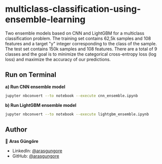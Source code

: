# multiclass-classification-using-ensemble-learning

Two ensemble models based on CNN and LightGBM for a multiclass classification problem. The training set contains 62,5k samples and 108 features and a target "y" integer corresponding to the class of the sample. The test set contains 150k samples and 108 features. There are a total of 9 classes and the goal is to minimize the categorical cross-entropy loss (log loss) and maximize the accuracy of our predictions.



## Run on Terminal

**a) Run CNN ensemble model**
```sh
jupyter nbconvert --to notebook --execute cnn_ensemble.ipynb
```

**b) Run LightGBM ensemble model**
```sh
jupyter nbconvert --to notebook --execute lightgbm_ensemble.ipynb
```



## Author

👤 **Aras Güngöre**

* LinkedIn: [@arasgungore](https://www.linkedin.com/in/arasgungore)
* GitHub: [@arasgungore](https://github.com/arasgungore)
